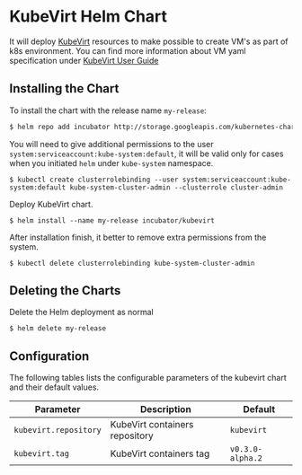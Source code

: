 # KubeVirt Helm Chart
It will deploy [KubeVirt](https://github.com/kubevirt/kubevirt) resources to make possible to create VM's as part of k8s environment.
You can find more information about VM yaml specification under [KubeVirt User Guide](https://kubevirt.gitbooks.io/user-guide/)

## Installing the Chart

To install the chart with the release name `my-release`:

```bash
$ helm repo add incubator http://storage.googleapis.com/kubernetes-charts-incubator
```

You will need to give additional permissions to the user `system:serviceaccount:kube-system:default`, it will be valid only for cases when you initiated `helm` under `kube-system` namespace.

```
$ kubectl create clusterrolebinding --user system:serviceaccount:kube-system:default kube-system-cluster-admin --clusterrole cluster-admin
```

Deploy KubeVirt chart.
```
$ helm install --name my-release incubator/kubevirt
```

After installation finish, it better to remove extra permissions from the system.

```
$ kubectl delete clusterrolebinding kube-system-cluster-admin
```

## Deleting the Charts

Delete the Helm deployment as normal

```
$ helm delete my-release
```

## Configuration

The following tables lists the configurable parameters of the kubevirt chart and their default values.

|                Parameter                  |            Description              |          Default           |
| ----------------------------------------- | ------------------------------------| -------------------------- |
| `kubevirt.repository`                     |KubeVirt containers repository       | `kubevirt`                 |
| `kubevirt.tag`                            |KubeVirt containers tag              | `v0.3.0-alpha.2`                   |
